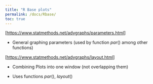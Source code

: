 ```yaml
---
title: "R Base plots"
permalink: /docs/Rbase/
toc: true
---
```



\[<https://www.statmethods.net/advgraphs/parameters.html>\]

-   General graphing parameters (used by function *par*() among other functions)

\[<https://www.statmethods.net/advgraphs/layout.html>\]

-   Combining Plots into one window (not overlapping them)

-   Uses functions *par*(), *layout*()

